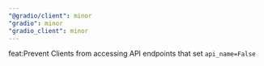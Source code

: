 ```yaml
---
"@gradio/client": minor
"gradio": minor
"gradio_client": minor
---
```


feat:Prevent Clients from accessing API endpoints that set `api_name=False`
